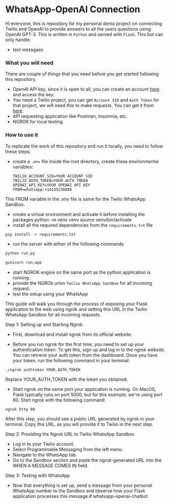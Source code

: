 
# WhatsApp-OpenAI Connection
Hi everyone, this is repository for my personal demo project on connecting Twilio and OpenAI to provide answers to all the users questions using OpenAI GPT-3. This is written in `Python` and served with `Flask`. This bot can only handle:
* text messgaes

### What you will need
There are couple of things that you need before you get started following this repository.
* OpenAI API key, since it is open to all, you can create an account [here](https://openai.com/) and access the key.
* You need a Twilio project, you can get `Account SID` and `Auth Token` for that project, we will need this to make requests. You can get it from [here](https://console.twilio.com/).
* API requesting application like Postman, Insomnia, etc.
* NGROK for local testing.

### How to use it
To replicate the work of this repository and run it locally, you need to follow these steps:
* create a `.env` file inside the root directory, create these environmental variables:
    ```
    TWILIO_ACCOUNT_SID=YOUR ACCOUNT SID
    TWILIO_AUTH_TOKEN=YOUR AUTH TOKEN
    OPENAI_API_KEY=YOUR OPENAI API KEY
    FROM=whatsapp:+14155238886
    ```
This FROM variable in the .env file is same for the Twilio WhatsApp Sandbox.

* create a virtual environment and activate it before installing the packages
python -m venv venv
source venv/bin/activate
* install all the required dependencies from the `requirements.txt` file
```python
pip install -r requirements.txt
```
* run the server with either of the following commands
```python
python run.py
```
```python
gunicorn run:app
```
* start NGROK engine on the same port as the python application is running.
* provide the NGROk urlon `Twilio WhatsApp Sandbox` for all incoming request.
* test the setup using your WhatsApp

This guide will walk you through the process of exposing your Flask application to the web using ngrok and setting this URL in the Twilio WhatsApp Sandbox for all incoming requests.

Step 1: Setting up and Starting Ngrok
* First, download and install ngrok from its official website.

* Before you run ngrok for the first time, you need to set up your authentication token. To get this, sign up and log in to the ngrok website. You can retrieve your auth token from the dashboard. Once you have your token, run the following command in your terminal:

```
./ngrok authtoken YOUR_AUTH_TOKEN
```
Replace YOUR_AUTH_TOKEN with the token you obtained.

* Start ngrok on the same port your application is running. On MacOS, Flask typically runs on port 5000, but for this example, we're using port 80. Start ngrok with the following command:
```
ngrok http 80
```
After this step, you should see a public URL generated by ngrok in your terminal. Copy this URL, as you will provide it to Twilio in the next step.

Step 2: Providing the Ngrok URL to Twilio WhatsApp Sandbox
* Log in to your Twilio account.
* Select Programmable Messaging from the left menu.
* Navigate to the WhatsApp tab.
* Go to the Sandbox section and paste the ngrok-generated URL into the WHEN A MESSAGE COMES IN field.

Step 3: Testing with WhatsApp
* Now that everything is set up, send a message from your personal WhatsApp number to the Sandbox and observe how your Flask application processes this message.# whatsapp-openai-chatbot

